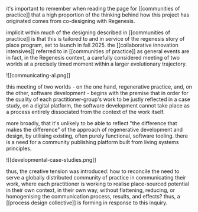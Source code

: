 it's important to remember when reading the page for [[communities of practice]] that a high proportion of the thinking behind how this project has originated comes from co-designing with Regenesis. 

implicit within much of the designing described in [[communities of practice]] is that this is tailored to and in service of the regenesis story of place program, set to launch in fall 2025. the [[collaborative innovation intensives]] referred to in [[communities of practice]] as general events are in fact, in the Regenesis context, a carefully considered meeting of two worlds at a precisely timed moment within a larger evolutionary trajectory. 

![[communicating-al.png]]

this meeting of two worlds - on the one hand, regenerative practice, and, on the other, software development - begins with the premise that in order for the quality of each practitioner-group's work to be justly reflected in a case study, on a digital platform, the software development cannot take place as a process entirely dissociated from the context of the work itself. 

more broadly, that it's unlikely to be able to reflect "the difference that makes the difference" of the approach of regenerative development and design, by utilising existing, often purely functional, software tooling. there is a need for a community publishing platform built from living systems principles.

![[developmental-case-studies.png]]

thus, the creative tension was introduced: how to reconcile the need to serve a globally distributed community of practice in communicating their work, where each practitioner is working to realise place-sourced potential in their own context, in their own way, without flattening, reducing, or homogenising the communication process, results, and effects? thus, a [[process design collective]] is forming in response to this inquiry.